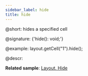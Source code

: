 ```yaml
---
sidebar_label: hide
title: hide
---          
```


@short: hides a specified cell

@signature: {'hide(): void;'}

@example:
layout.getCell("1").hide();

@descr:

**Related sample**: [Layout. Hide](https://snippet.dhtmlx.com/u0jd8ah3)

[comment]: # (@relatedapi: layout/api/layout_show_method.md layout/api/layout_isvisible_method.md layout/api/layout_hidden_config.md)

[comment]: # (@related: layout/work_with_layout.md#hidingshowing-a-cell)
